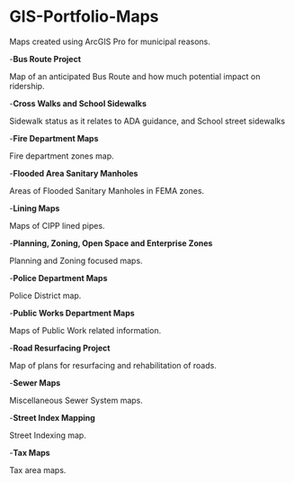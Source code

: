 # GIS-Portfolio-Maps
Maps created using ArcGIS Pro for municipal reasons.

-**Bus Route Project**

Map of an anticipated Bus Route and how much potential impact on ridership.


-**Cross Walks and School Sidewalks**

Sidewalk status as it relates to ADA guidance, and School street sidewalks

-**Fire Department Maps**

Fire department zones map.


-**Flooded Area Sanitary Manholes**

Areas of Flooded Sanitary Manholes in FEMA zones.


-**Lining Maps**

Maps of CIPP lined pipes.


-**Planning, Zoning, Open Space and Enterprise Zones**

Planning and Zoning focused maps.


-**Police Department Maps**

Police District map.


-**Public Works Department Maps**

Maps of Public Work related information.

-**Road Resurfacing Project**

Map of plans for resurfacing and rehabilitation of roads.

-**Sewer Maps**

Miscellaneous Sewer System maps.

-**Street Index Mapping**

Street Indexing map.

-**Tax Maps**

Tax area maps.
